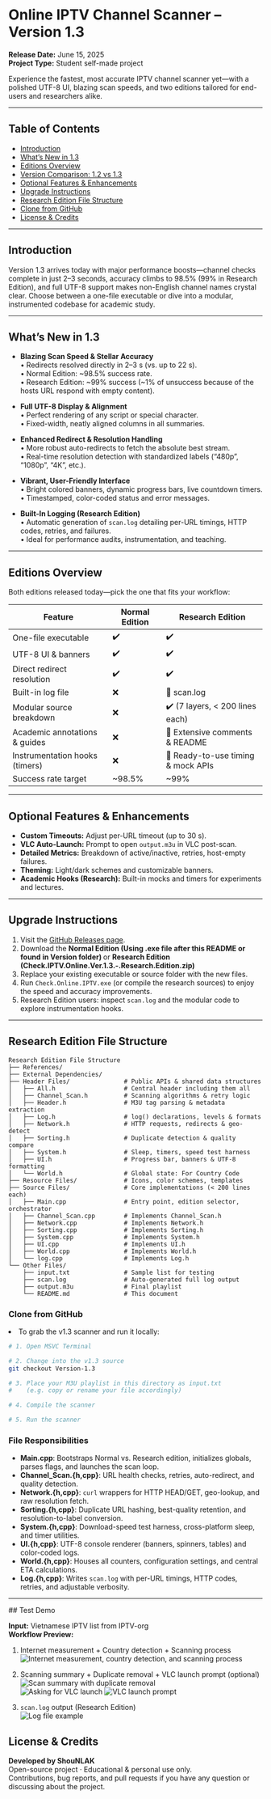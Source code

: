 <HTML><HEAD></HEAD><BODY><!--StartFragment --><h1>Online IPTV Channel Scanner – Version 1.3</h1>
<p><strong>Release Date:</strong> June 15, 2025<br />
<strong>Project Type:</strong> Student self-made project</p>
<p>Experience the fastest, most accurate IPTV channel scanner yet—with a polished UTF-8 UI, blazing scan speeds, and two editions tailored for end-users and researchers alike.</p>
<hr />
<h2>Table of Contents</h2>
<ul>
<li><a href="#introduction">Introduction</a></li>
<li><a href="#what’s-new-in-1.3">What’s New in 1.3</a></li>
<li><a href="#editions-overview">Editions Overview</a></li>
<li><a href="#version-comparison-12-vs-13">Version Comparison: 1.2 vs 1.3</a></li>
<li><a href="#optional-features--enhancements">Optional Features &amp; Enhancements</a></li>
<li><a href="#upgrade-instructions">Upgrade Instructions</a></li>
<li><a href="#research-edition-file-structure">Research Edition File Structure</a></li>
<li><a href="#clone-from-github">Clone from GitHub</a></li>
<li><a href="#license--credits">License &amp; Credits</a></li>
</ul>
<hr />
<h2>Introduction</h2>
<p>Version 1.3 arrives today with major performance boosts—channel checks complete in just 2–3 seconds, accuracy climbs to 98.5% (99% in Research Edition), and full UTF-8 support makes non-English channel names crystal clear. Choose between a one-file executable or dive into a modular, instrumented codebase for academic study.</p>
<hr />
<h2>What’s New in 1.3</h2>
<ul>
<li><p><strong>Blazing Scan Speed &amp; Stellar Accuracy</strong><br />
• Redirects resolved directly in 2–3 s (vs. up to 22 s).<br />
• Normal Edition: ~98.5% success rate.<br />
• Research Edition: ~99% success (~1% of unsuccess because of the hosts URL respond with empty content).</p>
</li>
<li><p><strong>Full UTF-8 Display &amp; Alignment</strong><br />
• Perfect rendering of any script or special character.<br />
• Fixed-width, neatly aligned columns in all summaries.</p>
</li>
<li><p><strong>Enhanced Redirect &amp; Resolution Handling</strong><br />
• More robust auto-redirects to fetch the absolute best stream.<br />
• Real-time resolution detection with standardized labels (“480p”, “1080p”, “4K”, etc.).</p>
</li>
<li><p><strong>Vibrant, User-Friendly Interface</strong><br />
• Bright colored banners, dynamic progress bars, live countdown timers.<br />
• Timestamped, color-coded status and error messages.</p>
</li>
<li><p><strong>Built-In Logging (Research Edition)</strong><br />
• Automatic generation of <code>scan.log</code> detailing per-URL timings, HTTP codes, retries, and failures.<br />
• Ideal for performance audits, instrumentation, and teaching.</p>
</li>
</ul>
<hr />
<h2>Editions Overview</h2>
<p>Both editions released today—pick the one that fits your workflow:</p>

Feature | Normal Edition | Research Edition
-- | -- | --
One-file executable | ✔️ | ✔️
UTF-8 UI & banners | ✔️ | ✔️
Direct redirect resolution | ✔️ | ✔️
Built-in log file | ❌ | 📄 scan.log
Modular source breakdown | ❌ | ✔️ (7 layers, < 200 lines each)
Academic annotations & guides | ❌ | 📝 Extensive comments & README
Instrumentation hooks (timers) | ❌ | 🔌 Ready-to-use timing & mock APIs
Success rate target | ~98.5% | ~99%


<hr />
<h2>Optional Features &amp; Enhancements</h2>
<ul>
<li><strong>Custom Timeouts:</strong> Adjust per-URL timeout (up to 30 s).</li>
<li><strong>VLC Auto-Launch:</strong> Prompt to open <code>output.m3u</code> in VLC post-scan.</li>
<li><strong>Detailed Metrics:</strong> Breakdown of active/inactive, retries, host-empty failures.</li>
<li><strong>Theming:</strong> Light/dark schemes and customizable banners.</li>
<li><strong>Academic Hooks (Research):</strong> Built-in mocks and timers for experiments and lectures.</li>
</ul>
<hr />
<h2>Upgrade Instructions</h2>
<ol>
<li>Visit the <a href="https://github.com/iptv-org/iptv/releases/tag/v1.3">GitHub Releases page</a>.</li>
<li>Download the <strong>Normal Edition (Using .exe file after this README or found in Version folder) </strong> or <strong>Research Edition (Check.IPTV.Online.Ver.1.3.-.Research.Edition.zip)</strong></li>
<li>Replace your existing executable or source folder with the new files.</li>
<li>Run <code>Check.Online.IPTV.exe</code> (or compile the research sources) to enjoy the speed and accuracy improvements.</li>
<li>Research Edition users: inspect <code>scan.log</code> and the modular code to explore instrumentation hooks.</li>
</ol>
<hr />
<h2>Research Edition File Structure</h2>
<pre><code class="language-text">Research Edition File Structure
├── References/                  
├── External Dependencies/       
├── Header Files/               # Public APIs &amp; shared data structures
│   ├── All.h                   # Central header including them all
│   ├── Channel_Scan.h          # Scanning algorithms &amp; retry logic
│   ├── Header.h                # M3U tag parsing &amp; metadata extraction
│   ├── Log.h                   # log() declarations, levels &amp; formats
│   ├── Network.h               # HTTP requests, redirects &amp; geo-detect
│   ├── Sorting.h               # Duplicate detection &amp; quality compare
│   ├── System.h                # Sleep, timers, speed test harness
│   ├── UI.h                    # Progress bar, banners &amp; UTF-8 formatting
│   └── World.h                 # Global state: For Country Code
├── Resource Files/             # Icons, color schemes, templates
├── Source Files/               # Core implementations (&lt; 200 lines each)
│   ├── Main.cpp                # Entry point, edition selector, orchestrator
│   ├── Channel_Scan.cpp        # Implements Channel_Scan.h
│   ├── Network.cpp             # Implements Network.h
│   ├── Sorting.cpp             # Implements Sorting.h
│   ├── System.cpp              # Implements System.h
│   ├── UI.cpp                  # Implements UI.h
│   ├── World.cpp               # Implements World.h
│   └── log.cpp                 # Implements Log.h
└── Other Files/                
    ├── input.txt               # Sample list for testing
    ├── scan.log                # Auto-generated full log output
    ├── output.m3u              # Final playlist
    └── README.md               # This document
</code></pre>
<h3>Clone from GitHub</h3>
<li>To grab the v1.3 scanner and run it locally:</li>

```bash
# 1. Open MSVC Terminal

# 2. Change into the v1.3 source
git checkout Version-1.3

# 3. Place your M3U playlist in this directory as input.txt
#    (e.g. copy or rename your file accordingly)

# 4. Compile the scanner

# 5. Run the scanner
```

<h3>File Responsibilities</h3>
<ul>
<li><strong>Main.cpp</strong>: Bootstraps Normal vs. Research edition, initializes globals, parses flags, and launches the scan loop.</li>
<li><strong>Channel_Scan.{h,cpp}</strong>: URL health checks, retries, auto-redirect, and quality detection.</li>
<li><strong>Network.{h,cpp}</strong>: <code>curl</code> wrappers for HTTP HEAD/GET, geo-lookup, and raw resolution fetch.</li>
<li><strong>Sorting.{h,cpp}</strong>: Duplicate URL hashing, best-quality retention, and resolution-to-label conversion.</li>
<li><strong>System.{h,cpp}</strong>: Download-speed test harness, cross-platform sleep, and timer utilities.</li>
<li><strong>UI.{h,cpp}</strong>: UTF-8 console renderer (banners, spinners, tables) and color-coded logs.</li>
<li><strong>World.{h,cpp}</strong>: Houses all counters, configuration settings, and central ETA calculations.</li>
<li><strong>Log.{h,cpp}</strong>: Writes <code>scan.log</code> with per-URL timings, HTTP codes, retries, and adjustable verbosity.</li>
</ul>
<hr />
## Test Demo

**Input:** Vietnamese IPTV list from IPTV-org  
**Workflow Preview:**

1. Internet measurement + Country detection + Scanning process  
   ![Internet measurement, country detection, and scanning process](https://github.com/user-attachments/assets/db99b502-15bf-41d3-b7a3-41050a834220)

2. Scanning summary + Duplicate removal + VLC launch prompt (optional)  
   ![Scan summary with duplicate removal](https://github.com/user-attachments/assets/9f8b971d-c228-452c-a288-fb6e9075ceea)  
   ![Asking for VLC launch](https://github.com/user-attachments/assets/ef66dd9a-3cc8-4b64-a16d-fdcb50924f29)
   ![VLC launch prompt](https://github.com/user-attachments/assets/fc29f37b-9980-43df-81c4-0c139020a2cf)

3. `scan.log` output (Research Edition)  
   ![Log file example](https://github.com/user-attachments/assets/3898d5db-963f-4b64-8294-9db27adfdfbb)

<h2>License &amp; Credits</h2>
<p><strong>Developed by ShouNLAK</strong><br />
Open-source project · Educational &amp; personal use only.<br />
Contributions, bug reports, and pull requests if you have any question or discussing about the project</a>.</p>
<!--EndFragment -->
